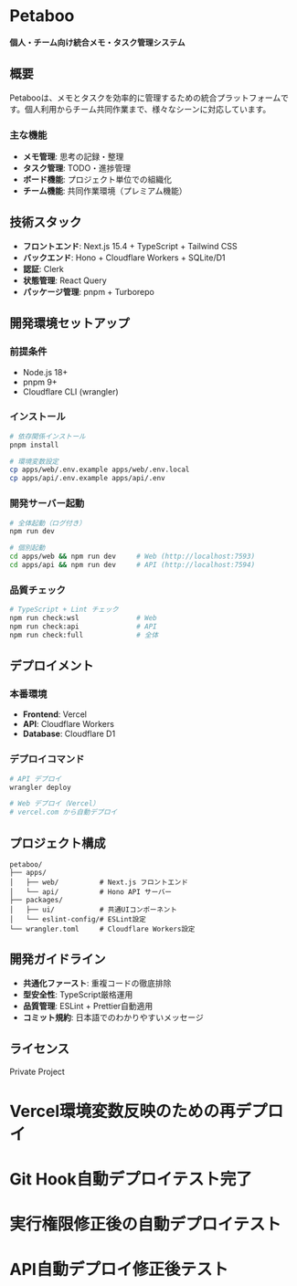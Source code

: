 # Petaboo

**個人・チーム向け統合メモ・タスク管理システム**

## 概要

Petabooは、メモとタスクを効率的に管理するための統合プラットフォームです。個人利用からチーム共同作業まで、様々なシーンに対応しています。

### 主な機能

- **メモ管理**: 思考の記録・整理
- **タスク管理**: TODO・進捗管理
- **ボード機能**: プロジェクト単位での組織化
- **チーム機能**: 共同作業環境（プレミアム機能）

## 技術スタック

- **フロントエンド**: Next.js 15.4 + TypeScript + Tailwind CSS
- **バックエンド**: Hono + Cloudflare Workers + SQLite/D1
- **認証**: Clerk
- **状態管理**: React Query
- **パッケージ管理**: pnpm + Turborepo

## 開発環境セットアップ

### 前提条件

- Node.js 18+
- pnpm 9+
- Cloudflare CLI (wrangler)

### インストール

```bash
# 依存関係インストール
pnpm install

# 環境変数設定
cp apps/web/.env.example apps/web/.env.local
cp apps/api/.env.example apps/api/.env
```

### 開発サーバー起動

```bash
# 全体起動（ログ付き）
npm run dev

# 個別起動
cd apps/web && npm run dev     # Web (http://localhost:7593)
cd apps/api && npm run dev     # API (http://localhost:7594)
```

### 品質チェック

```bash
# TypeScript + Lint チェック
npm run check:wsl              # Web
npm run check:api              # API
npm run check:full             # 全体
```

## デプロイメント

### 本番環境

- **Frontend**: Vercel
- **API**: Cloudflare Workers
- **Database**: Cloudflare D1

### デプロイコマンド

```bash
# API デプロイ
wrangler deploy

# Web デプロイ（Vercel）
# vercel.com から自動デプロイ
```

## プロジェクト構成

```
petaboo/
├── apps/
│   ├── web/          # Next.js フロントエンド
│   └── api/          # Hono API サーバー
├── packages/
│   ├── ui/           # 共通UIコンポーネント
│   └── eslint-config/# ESLint設定
└── wrangler.toml     # Cloudflare Workers設定
```

## 開発ガイドライン

- **共通化ファースト**: 重複コードの徹底排除
- **型安全性**: TypeScript厳格運用
- **品質管理**: ESLint + Prettier自動適用
- **コミット規約**: 日本語でのわかりやすいメッセージ

## ライセンス

Private Project

# Vercel環境変数反映のための再デプロイ

# Git Hook自動デプロイテスト完了

# 実行権限修正後の自動デプロイテスト

# API自動デプロイ修正後テスト
